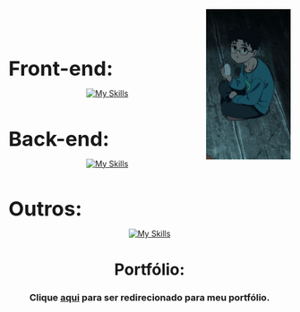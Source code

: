 <div align="center">
<img src="https://github.com/FelipeCostaq/FelipeCostaq/blob/main/okarunImage.jpg?raw=true" width="30%" align="right" />
<br><br>


<h1 align="left" style="font-size: 36px; margin-bottom: 0;">Front-end: </h1>

[![My Skills](https://skillicons.dev/icons?i=html,css,js,ts,react,bootstrap,wasm)](https://skillicons.dev)

<h1 align="left" style="font-size: 36px; margin-bottom: 0;">Back-end: </h1>

[![My Skills](https://skillicons.dev/icons?i=cs,dotnet,nodejs,java)](https://skillicons.dev)

<h1 align="left" style="font-size: 36px; margin-bottom: 0;">Outros: </h1>

[![My Skills](https://skillicons.dev/icons?i=unity,git,github)](https://skillicons.dev)


<h1>Portfólio: </h1>
<h3>Clique <a href="https://felipecdeveloper.netlify.app/">aqui</a> para ser redirecionado para meu portfólio.</h3>




